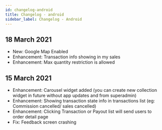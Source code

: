 ```yaml
---
id: changelog-android
title: Changelog - android
sidebar_label: Changelog - Android
---
```


## 18 March 2021
- New: Google Map Enabled
- Enhancement: Transaction info showing in my sales
- Enhancement: Max quantity restriction is allowed

## 15 March 2021
- Enhancement: Carousel widget added (you can create new collection widget in future without app updates and from superadmin)
- Enhancement: Showing transaction state info in transactions list (eg: Commission cancelled/ sales cancelled)
- Enhancement: Clicking Transaction or Payout list will send users to order detail page 
- Fix: Feedback screen crashing